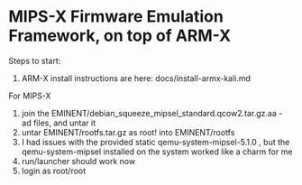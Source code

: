 # MIPS-X Firmware Emulation Framework, on top of ARM-X

Steps to start:
1. ARM-X install instructions are here: docs/install-armx-kali.md

For MIPS-X
1. join the EMINENT/debian_squeeze_mipsel_standard.qcow2.tar.gz.aa - ad files, and untar it
2. untar EMINENT/rootfs.tar.gz as root! into EMINENT/rootfs
3. I had issues with the provided static qemu-system-mipsel-5.1.0 , but the qemu-system-mipsel installed on the system worked like a charm for me
4. run/launcher should work now
5. login as root/root
